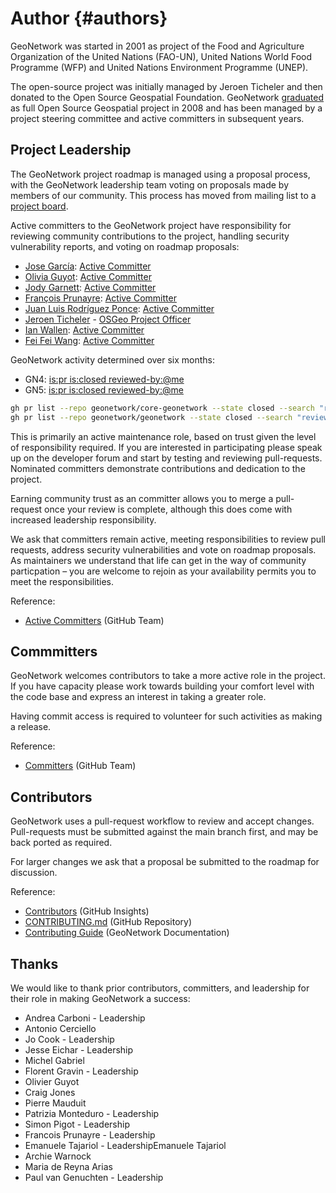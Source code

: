 # Author {#authors}

GeoNetwork was started in 2001 as project of the Food and Agriculture Organization of the United Nations (FAO-UN), United Nations World Food Programme (WFP) and United Nations Environment Programme (UNEP).

The open-source project was initially managed by Jeroen Ticheler and then donated to the Open Source Geospatial Foundation. GeoNetwork [graduated](https://www.osgeo.org/foundation-news/geonetwork-opensource-graduates-osgeo-incubation/) as full Open Source Geospatial project in 2008 and has been managed by a project steering committee and active committers in subsequent years.

## Project Leadership

The GeoNetwork project roadmap is managed using a proposal process, with the GeoNetwork leadership team voting on proposals made by members of our community. This process has moved from mailing list to a [project board](https://github.com/orgs/geonetwork/projects/2).

Active committers to the GeoNetwork project have responsibility for reviewing community contributions to the project,
handling security vulnerability reports, and voting on roadmap proposals:

* [Jose García](https://github.com/josegar74): [Active Committer](https://github.com/geonetwork/core-geonetwork/pulls?q=is%3Apr+is%3Aclosed+reviewed-by%3Ajosegar74)
* [Olivia Guyot](https://github.com/jahow): [Active Committer](https://github.com/geonetwork/core-geonetwork/pulls?q=is%3Apr+is%3Aclosed++reviewed-by%3Ajahow)
* [Jody Garnett](https://github.com/jodygarnett): [Active Committer](https://github.com/geonetwork/core-geonetwork/pulls?q=is%3Apr+is%3Aclosed++reviewed-by%3Ajodygarnett)
* [François Prunayre](https://github.com/fxprunayre): [Active Committer](https://github.com/geonetwork/core-geonetwork/pulls?q=is%3Apr+is%3Aclosed++reviewed-by%3Afxprunayre)
* [Juan Luis Rodríguez Ponce](https://github.com/juanluisrp): [Active Committer](https://github.com/geonetwork/core-geonetwork/pulls?q=is%3Apr+is%3Aclosed+reviewed-by%3Ajuanluisrp)
* [Jeroen Ticheler](https://github.com/ticheler) - [OSGeo Project Officer](https://www.osgeo.org/about/board/)
* [Ian Wallen](https://github.com/ianwallen): [Active Committer](https://github.com/geonetwork/core-geonetwork/pulls?q=is%3Apr+is%3Aclosed+reviewed-by%3Aianwallen)
* [Fei Fei Wang](https://github.com/wangf1122): [Active Committer](https://github.com/geonetwork/core-geonetwork/pulls?q=is%3Apr+is%3Aclosed+reviewed-by%3Awangf1122)

GeoNetwork activity determined over six months:

* GN4: [is:pr is:closed  reviewed-by:@me](https://github.com/geonetwork/core-geonetwork/pulls?q=is%3Apr+is%3Aclosed++reviewed-by%3A%40me)
* GN5: [is:pr is:closed  reviewed-by:@me](https://github.com/geonetwork/geonetwork/pulls?q=is%3Apr+is%3Aclosed++reviewed-by%3A%40me)

```bash
gh pr list --repo geonetwork/core-geonetwork --state closed --search "reviewed-by:@me"
gh pr list --repo geonetwork/geonetwork --state closed --search "reviewed-by:@me"
```

This is primarily an active maintenance role, based on trust given the level of responsibility required. If you are interested in participating please speak up on the developer forum and start by testing and reviewing pull-requests. Nominated committers demonstrate contributions and dedication to the project.

Earning community trust as an committer allows you to merge a pull-request once your review is complete, although this does come with increased leadership responsibility.

We ask that committers remain active, meeting responsibilities to review pull requests, address security vulnerabilities and vote on roadmap proposals. As maintainers we understand that life can get in the way of community particpation – you are welcome to rejoin as your availability permits you to meet the responsibilities.

Reference:

- [Active Committers](https://github.com/orgs/geonetwork/teams/active-committers) (GitHub Team)

## Commmitters

GeoNetwork welcomes contributors to take a more active role in the project. If you have capacity please work towards building your comfort level with the code base and express an interest in taking a greater role.

Having commit access is required to volunteer for such activities as making a release.

Reference:

* [Committers](https://github.com/orgs/geonetwork/teams/committers) (GitHub Team)

## Contributors

GeoNetwork uses a pull-request workflow to review and accept changes. Pull-requests must be submitted against the main branch first, and may be back ported as required.

For larger changes we ask that a proposal be submitted to the roadmap for discussion.

Reference:

- [Contributors](https://github.com/geonetwork/core-geonetwork/graphs/contributors) (GitHub Insights)
- [CONTRIBUTING.md](https://github.com/geonetwork/core-geonetwork/blob/main/CONTRIBUTING.md) (GitHub Repository)
- [Contributing Guide](../contributing/index.md) (GeoNetwork Documentation)

## Thanks

We would like to thank prior contributors, committers, and leadership for their role in making GeoNetwork a success:

* Andrea Carboni - Leadership
* Antonio Cerciello
* Jo Cook - Leadership
* Jesse Eichar - Leadership
* Michel Gabriel
* Florent Gravin - Leadership
* Olivier Guyot
* Craig Jones
* Pierre Mauduit
* Patrizia Monteduro - Leadership
* Simon Pigot - Leadership
* Francois Prunayre - Leadership
* Emanuele Tajariol - LeadershipEmanuele Tajariol
* Archie Warnock
* Maria de Reyna Arias
* Paul van Genuchten - Leadership
